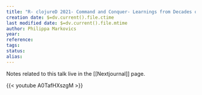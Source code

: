 ```yaml
---
title: "R- clojureD 2021- Command and Conquer- Learnings from Decades of Code Editing by Philippa Markovics"
creation date: $=dv.current().file.ctime
last modified date: $=dv.current().file.mtime
author: Philippa Markovics
year:
reference: 
tags: 
status: 
alias:
---
```

Notes related to this talk live in the [[Nextjournal]] page.

{{< youtube A0TafHXszgM >}}